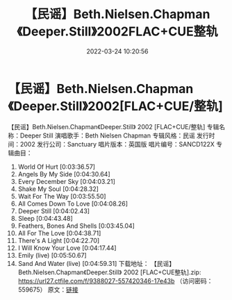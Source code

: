 ﻿---
title: 【民谣】Beth.Nielsen.Chapman《Deeper.Still》2002FLAC+CUE整轨
date: 2022-03-24 10:20:56
categories: 外语音乐
tags: 外语音乐
---
# 【民谣】Beth.Nielsen.Chapman《Deeper.Still》2002[FLAC+CUE/整轨]

【民谣】Beth.Nielsen.Chapman《Deeper.Still》 2002
[FLAC+CUE/整轨]
专辑名称：Deeper Still
演唱歌手：Beth Nielsen Chapman
专辑风格：民谣
发行时间：2002
发行公司：Sanctuary
唱片版本：英国版
唱片编号：SANCD122X
专辑曲目：
01. World Of Hurt
[0:03:36.57]
02. Angels By My Side
[0:04:30.64]
03. Every December Sky
[0:04:03.21]
04. Shake My Soul
[0:04:28.32]
05. Wait For The Way
[0:03:55.50]
06. All Comes Down To Love
[0:04:08.26]
07. Deeper Still
[0:04:02.43]
08. Sleep
[0:04:43.48]
09. Feathers, Bones And Shells
[0:03:45.04]
10. All For The Love
[0:04:38.71]
11. There's A Light
[0:04:22.70]
12. I Will Know Your Love
[0:04:17.44]
13. Emily (live)
[0:05:50.67]
14. Sand And Water (live)
[0:04:59.31]
下载地址：
【民谣】Beth.Nielsen.Chapman《Deeper.Still》 2002 [FLAC+CUE整轨].zip:
https://url27.ctfile.com/f/9388027-557420346-17e43b
（访问密码：559675）
原文：[链接](https://blog.sina.com.cn/s/blog_1647c7e7601030wbu.html)